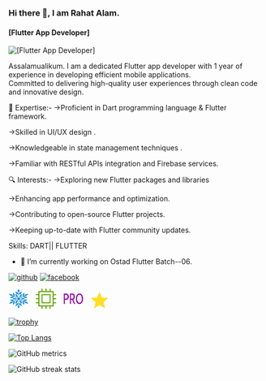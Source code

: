 ### Hi there 👋, I am Rahat Alam.
#### [Flutter App Developer]
![[Flutter App Developer]](https://lh3.googleusercontent.com/a/ACg8ocLUviyMobmb3lapisoaz-iLux_fDvvrdfWkAU65Dzudpw=s360-c-no)

Assalamualikum. I am a dedicated Flutter app developer with 1 year 
of experience in developing efficient mobile applications.           
Committed to delivering high-quality user experiences through clean code and innovative design.

💼 Expertise:-
→Proficient in Dart programming language & Flutter framework.

→Skilled in UI/UX design .

→Knowledgeable in state management techniques .

→Familiar with RESTful APIs integration and Firebase services.



🔍 Interests:-
→Exploring new Flutter packages and libraries

→Enhancing app performance and optimization.

→Contributing to open-source Flutter projects.

→Keeping up-to-date with Flutter community updates.



Skills: DART|| FLUTTER

- 🔭 I’m currently working on Ostad Flutter Batch--06. 


[<img src='https://cdn.jsdelivr.net/npm/simple-icons@3.0.1/icons/github.svg' alt='github' height='40'>](https://github.com/Rahat-Flutter)  [<img src='https://cdn.jsdelivr.net/npm/simple-icons@3.0.1/icons/facebook.svg' alt='facebook' height='40'>](https://www.facebook.com/https://www.facebook.com/11Rahat)  

<a href='https://archiveprogram.github.com/'><img src='https://raw.githubusercontent.com/acervenky/animated-github-badges/master/assets/acbadge.gif' width='40' height='40'></a> <a href='https://docs.github.com/en/developers'><img src='https://raw.githubusercontent.com/acervenky/animated-github-badges/master/assets/devbadge.gif' width='40' height='40'></a> <a href='https://github.com/pricing'><img src='https://raw.githubusercontent.com/acervenky/animated-github-badges/master/assets/pro.gif' width='40' height='40'></a> <a href='https://stars.github.com/'><img src='https://raw.githubusercontent.com/acervenky/animated-github-badges/master/assets/starbadge.gif' width='35' height='35'></a> 

[![trophy](https://github-profile-trophy.vercel.app/?username=Rahat-Flutter)](https://github.com/ryo-ma/github-profile-trophy)

[![Top Langs](https://github-readme-stats.vercel.app/api/top-langs/?username=Rahat-Flutter)](https://github.com/anuraghazra/github-readme-stats)

![GitHub metrics](https://metrics.lecoq.io/Rahat-Flutter)  

![GitHub streak stats](https://streak-stats.demolab.com/?user=Rahat-Flutter)  

